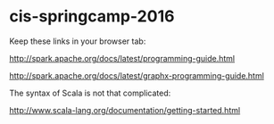 # cis-springcamp-2016

Keep these links in your browser tab:

http://spark.apache.org/docs/latest/programming-guide.html

http://spark.apache.org/docs/latest/graphx-programming-guide.html




The syntax of Scala is not that complicated:

http://www.scala-lang.org/documentation/getting-started.html
